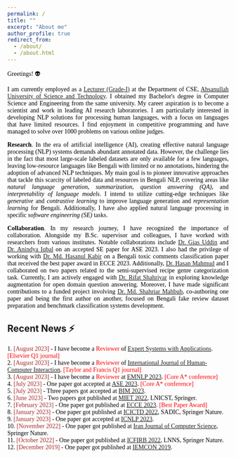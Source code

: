 ```yaml
---
permalink: /
title: ""
excerpt: "About me"
author_profile: true
redirect_from: 
  - /about/
  - /about.html
---
```


<span style="color:black; font-family:Georgia">Greetings! 👽</span>

<p style="text-align:justify; color:black; font-family:Georgia">I am currently employed as 
a <a href="https://aust.edu/cse/faculty_member/mr_g_m_shahariar">Lecturer (Grade-I)</a> at the Department of CSE, 
<a href="https://aust.edu/">Ahsanullah University of Science and Technology</a>. I obtained my Bachelor's degree in Computer Science and 
Engineering from the same university. My career aspiration is to become a scientist and work in leading AI research laboratories. 
I am particularly interested in developing NLP solutions for processing human languages, with a focus on languages that have limited 
resources. I find enjoyment in competitive programming and have managed to solve over 1000 problems on various online judges.</p>


<p style="text-align:justify;color:black; font-family:Georgia">
<b>Research</b>. In the era of artificial intelligence (AI), creating effective natural language processing (NLP) systems demands 
abundant annotated data. However, the challenge lies in the fact that most large-scale labeled datasets are only available for 
a few languages, leaving low-resource languages like Bengali with limited or no annotations, hindering the adoption of advanced 
NLP techniques. My main goal is to pioneer innovative approaches that tackle this scarcity of labeled data and resources in 
Bengali NLP, covering areas like <em>natural language generation</em>, <em>summarization</em>, <em>question answering (QA)</em>, 
and <em>interpretability of language models</em>. I intend to utilize cutting-edge techniques like <em>generative</em> and 
<em>contrastive learning</em> to improve language generation and <em>representation learning</em> for Bengali. 
Additionally, I have also applied natural language processing in specific <em>software engineering (SE)</em> tasks.
</p>

<p style="text-align:justify;color:black; font-family:Georgia">
<b>Collaboration</b>.  In my research journey, I have recognized the importance of collaboration. Alongside my B.Sc. supervisor and 
colleagues, I have worked with researchers from various institutes. Notable collaborations include 
<a href="https://giasuddin.ca/">Dr. Gias Uddin</a> and 
<a href="https://cse.buet.ac.bd/faculty_list/detail/anindyaiqbal">Dr. Anindya Iqbal</a> on an accepted SE paper for ASE 2023. I also 
had the privilege of working with <a href="https://cse.iutoic-dhaka.edu/profile/hasanul">Dr. Md. Hasanul Kabir</a> on a Bengali toxic 
comments classification paper that received the best paper award in ECCE 2023. Additionally, 
<a href="https://cse.iutoic-dhaka.edu/profile/hasan/education">Dr. Hasan Mahmud</a> and I collaborated on two papers related to the 
semi-supervised recipe genre categorization task. Currently, I am actively engaged with 
<a href="http://rifatshahriyar.github.io/">Dr. Rifat Shahriyar</a> in exploring knowledge augmentation for open 
domain question answering. Moreover, I have made significant contributions to a funded project involving 
<a href="https://www.aust.edu/cse/faculty_member/dr_md_shahriar_mahbub">Dr. Md. Shahriar Mahbub</a>, co-authoring one paper and being the first 
author on another, focused on Bengali fake review dataset preparation and benchmark classification systems development.
</p>


## Recent News ⚡
<span style="font-family:Monaco; color:black;">1. <span style="color:brown">[August 2023]</span> - I have become a <span style="color:red;">Reviewer</span> of [Expert Systems with Applications](https://www.sciencedirect.com/journal/expert-systems-with-applications). <span style="color:red;">[Elsevier Q1 journal]</span></span><br/>
<span style="font-family:Monaco; color:black;">2. <span style="color:brown">[August 2023]</span> - I have become a <span style="color:red;">Reviewer</span> of [International Journal of Human-Computer Interaction](https://www.tandfonline.com/loi/hihc20). <span style="color:red;">[Taylor and Francis Q1 journal]</span> </span><br/>
<span style="font-family:Monaco; color:black;">3. <span style="color:brown">[August 2023]</span> - I have become a <span style="color:red;">Reviewer</span> at [EMNLP 2023](https://2023.emnlp.org/). <span style="color:red;">[Core A* conference]</span> </span><br/>
<span style="font-family:Monaco; color:black;">4. <span style="color:brown">[July 2023]</span> - One paper got accepted at [ASE 2023](https://conf.researchr.org/track/ase-2023/ase-2023-papers). <span style="color:red;">[Core A* conference]</span> </span><br/>
<span style="font-family:Monaco; color:black;">5. <span style="color:brown">[July 2023]</span> - Three papers got accepted at [BIM 2023](https://confbim.com/). </span><br/>
<span style="font-family:Monaco; color:black;">6. <span style="color:brown">[June 2023]</span> -  Two papers got published at [MIET 2022](https://link.springer.com/book/10.1007/978-3-031-34622-4), LNICST, Springer. </span><br/>
<span style="font-family:Monaco; color:black;">7. <span style="color:brown">[February 2023]</span> -  One paper got published at [ECCE 2023](https://webs.cuet.ac.bd/ecce/). <span style="color:red;">[Best Paper Award]</span></span><br/>
<span style="font-family:Monaco; color:black;">8. <span style="color:brown">[January 2023]</span> -  One paper got published at [ICICTD 2022](https://link.springer.com/book/10.1007/978-981-19-7528-8), SADIC, Springer Nature. </span><br/>
<span style="font-family:Monaco; color:black;">9. <span style="color:brown">[January 2023]</span> -  One paper got accepted at [ICNLP 2023](http://www.icnlp.net/index.html). </span><br/>
<span style="font-family:Monaco; color:black;">10. <span style="color:brown">[November 2022]</span> -  One paper got published at [Iran Journal of Computer Science](https://www.springer.com/journal/42044), Springer Nature. </span><br/>
<span style="font-family:Monaco; color:black;">11. <span style="color:brown">[October 2022]</span> -  One paper got published at [ICFIRB 2022](https://link.springer.com/book/10.1007/978-981-19-2445-3), LNNS, Springer Nature. </span><br/>
<span style="font-family:Monaco; color:black;">12. <span style="color:brown">[December 2019]</span> -  One paper got published at [IEMCON 2019](https://ieee-iemcon.org/ieee-iemcon-2019-2/). </span><br/>